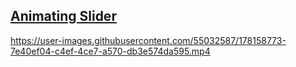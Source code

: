 ## [Animating Slider](https://github.com/kartikeyvaish/Animations/tree/main/animations/AnimatedSlider)



https://user-images.githubusercontent.com/55032587/178158773-7e40ef04-c4ef-4ce7-a570-db3e574da595.mp4


